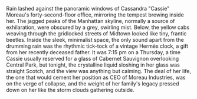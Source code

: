 Rain lashed against the panoramic windows of Cassandra "Cassie" Moreau's forty-second-floor office, mirroring the tempest brewing inside her. The jagged peaks of the Manhattan skyline, normally a source of exhilaration, were obscured by a grey, swirling mist.  Below, the yellow cabs weaving through the gridlocked streets of Midtown looked like tiny, frantic beetles. Inside the sleek, minimalist space, the only sound apart from the drumming rain was the rhythmic tick-tock of a vintage Hermès clock, a gift from her recently deceased father.  It was 7:15 pm on a Thursday, a time Cassie usually reserved for a glass of Cabernet Sauvignon overlooking Central Park, but tonight, the crystalline liquid sloshing in her glass was straight Scotch, and the view was anything but calming.  The deal of her life, the one that would cement her position as CEO of Moreau Industries, was on the verge of collapse, and the weight of her family's legacy pressed down on her like the storm clouds gathering outside.

